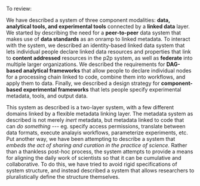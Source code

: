 To review:

We have described a system of three component modalities: **data, analytical tools, and experimental tools** connected by a **linked data** layer. We started by describing the need for a **peer-to-peer** data system that makes use of **data standards** as an onramp to linked metadata. To interact with the system, we described an identity-based linked data system that lets individual people declare linked data resources and properties that link to **content addressed** resources in the p2p system, as well as **federate** into multiple larger organizations. We described the requirements for **DAG-based analytical frameworks** that allow people to declare individual nodes for a processing chain linked to code, combine them into workflows, and apply them to data. Finally, we described a design strategy for **component-based experimental frameworks** that lets people specify experimental metadata, tools, and output data. 

This system as described is a two-layer system, with a few different domains linked by a flexible metadata linking layer. The metadata system as described is not merely *inert* metadata, but metadata linked to code that can *do something* --- eg. specify access permissions, translate between data formats, execute analayis workflows, parameterize experiments, etc. Put another way, we have been attempting to describe a system that *embeds the act of sharing and curation in the practice of science.* Rather than a thankless post-hoc process, the system attempts to provide a means for aligning the daily work of scientists so that it can be cumulative and collaborative. To do this, we have tried to avoid rigid specifications of system structure, and instead described a system that allows researchers to pluralistically define the structure themselves.